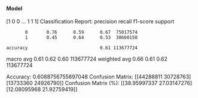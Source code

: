 #### Model
[1 0 0 ... 1 1 1]
Classification Report:
              precision    recall  f1-score   support

           0       0.76      0.59      0.67  75017574
           1       0.45      0.64      0.53  38660150

    accuracy                           0.61 113677724
   macro avg       0.61      0.62      0.60 113677724
weighted avg       0.66      0.61      0.62 113677724

Accuracy: 0.6088756755897048
Confusion Matrix:
[[44288811 30728763]
 [13733360 24926790]]
Confusion Matrix (%):
[[38.95997337 27.03147276]
 [12.08095968 21.92759419]]
